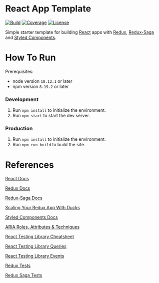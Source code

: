 # React App Template
[![Build](https://img.shields.io/github/actions/workflow/status/tomdewildt/react-app-template/ci.yml?branch=master)](https://github.com/tomdewildt/react-app-template/actions/workflows/ci.yml)
[![Coverage](https://img.shields.io/codecov/c/gh/tomdewildt/react-app-template)](https://codecov.io/gh/tomdewildt/react-app-template)
[![License](https://img.shields.io/github/license/tomdewildt/react-app-template)](https://github.com/tomdewildt/react-app-template/blob/master/LICENSE)

Simple starter template for building [React](https://reactjs.org/) apps with [Redux](https://redux.js.org/), [Redux-Saga](https://redux-saga.js.org/) and [Styled Components](https://styled-components.com/).

# How To Run

Prerequisites:
* node version ```18.12.1``` or later
* npm version ```8.19.2``` or later

### Development

1. Run ```npm install``` to initialize the environment.
2. Run ```npm start``` to start the dev server.

### Production

1. Run ```npm install``` to initialize the environment.
2. Run ```npm run build``` to build the site.

# References

[React Docs](https://reactjs.org/docs/)

[Redux Docs](https://redux.js.org/api/api-reference)

[Redux-Saga Docs](https://redux-saga.js.org/docs/api/)

[Scaling Your Redux App With Ducks](https://www.freecodecamp.org/news/scaling-your-redux-app-with-ducks-6115955638be/)

[Styled Components Docs](https://styled-components.com/docs)

[ARIA Roles, Attributes & Techniques](https://developer.mozilla.org/en-US/docs/Web/Accessibility/ARIA/ARIA_Techniques)

[React Testing Library Cheatsheet](https://testing-library.com/docs/react-testing-library/cheatsheet)

[React Testing Library Queries](https://testing-library.com/docs/dom-testing-library/api-queries)

[React Testing Library Events](https://testing-library.com/docs/dom-testing-library/api-events)

[Redux Tests](https://redux.js.org/recipes/writing-tests)

[Redux Saga Tests](http://redux-saga-test-plan.jeremyfairbank.com/)
